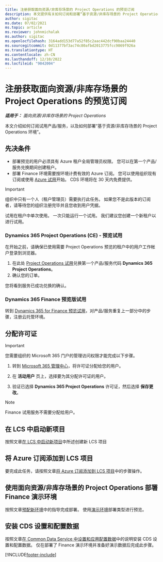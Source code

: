 ```yaml
---
title: 注册获取面向资源/非库存场景的 Project Operations 的预览订阅
description: 本文提供有关如何订阅和部署“基于资源/非库存场景的 Project Operations”的信息。
author: sigitac
ms.date: 07/02/2021
ms.topic: article
ms.reviewer: johnmichalak
ms.author: sigitac
ms.openlocfilehash: 3164add153d77a52f85c2aac442dcf90baa24440
ms.sourcegitcommit: 0d11377bf3ac74c80afbd2013775fcc9869f926a
ms.translationtype: HT
ms.contentlocale: zh-CN
ms.lasthandoff: 12/10/2022
ms.locfileid: "9842004"
---
```

# <a name="sign-up-for-project-operations-preview-subscriptions-for-resource-non-stocked-scenarios"></a>注册获取面向资源/非库存场景的 Project Operations 的预览订阅

_**适用于：** 面向资源/非库存场景的 Project Operations_



本文介绍如何订阅试用产品/服务，以及如何部署“基于资源/非库存场景的 Project Operations 环境”。

## <a name="prerequisites"></a>先决条件
- 部署预览的用户必须具有 Azure 租户全局管理员权限。 您可以在第一个产品/服务兑换期间创建租户。 
- 部署 Finance 环境需要按环境计费有效的 Azure 订阅。 您可以使用组织现有订阅或使用 [Azure 试用](https://azure.microsoft.com/free/)开始。 CDS 环境将在 30 天内免费提供。

> [!IMPORTANT]
> 组织中只有一个人（租户管理员）需要执行此任务。 如果您不是此版本的订阅者，请等待您的组织注册完毕并且您收到用户凭据。
> 
> 试用在租户中单次使用。 一次只能运行一个试用。 我们建议您创建一个新租户以进行试用。


### <a name="dynamics-365-project-operations-ce---preview-trial"></a>Dynamics 365 Project Operations (CE) - 预览试用 

在开始之前，请确保已使用需要 Project Operations 预览的租户中的用户工作帐户登录到浏览器。

1. 在此处 [Project Operations 试用](https://aka.ms/try-po)兑换第一个产品/服务代码 **Dynamics 365 Project Operations**。
2. 确认您的订单。

  您将看到服务已成功兑换的确认。

### <a name="dynamics-365-finance-preview-trial"></a>Dynamics 365 Finance 预览版试用

转到 [Dynamics 365 for Finance 预览试用](https://aka.ms/trypoche)，对产品/服务重复上一部分中的步骤，注册云托管环境。  

## <a name="assign-licenses"></a>分配许可证

> [!IMPORTANT]
> 您需要组织的 Microsoft 365 门户的管理访问权限才能完成以下步骤。

1. 转到 [Microsoft 365 管理中心](https://portal.office.com/)，将许可证分配给您的用户。

2. 在 **活动用户** 页上，选择要为其分配许可证的用户。

3. 验证已选择 **Dynamics 365 Project Operations** 许可证，然后选择 **保存更改**。

> [!NOTE]
> Finance 试用服务不需要分配给用户。

## <a name="start-a-new-project-in-lcs"></a>在 LCS 中启动新项目

按照文章[在 LCS 中启动新项目](create-lcs-project.md)中所述创建新 LCS 项目

## <a name="add-an-azure-subscription-to-an-lcs-project"></a>将 Azure 订阅添加到 LCS 项目

要完成此任务，请按照文章[将 Azure 订阅添加到 LCS 项目](resource-add-azure-subscription-lcs-project.md)中的步骤操作。

## <a name="deploy-finance-demo-environment-with-project-operations-for-resourcenon-stocked-scenarios"></a>使用面向资源/非库存场景的 Project Operations 部署 Finance 演示环境

按照文章[预配新环境](resource-provision-new-environment.md)中的指导完成部署。 使用[演示环境](/dynamics365/fin-ops-core/dev-itpro/deployment/deploy-demo-environment)部署类型进行预览。 

## <a name="install-cds-setup-and-configuration-data"></a>安装 CDS 设置和配置数据

按照文章[在 Common Data Service 中设置和应用配置数据](resource-apply-pro-setup-config-data.md)中的说明安装 CDS 设置和配置数据。
仅在部署了 Finance 演示环境并准备好演示数据后完成此步骤。


[!INCLUDE[footer-include](../includes/footer-banner.md)]
